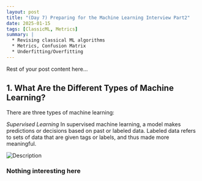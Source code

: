 ```yaml
---
layout: post
title: "(Day 7) Preparing for the Machine Learning Interview Part2"
date: 2025-01-15
tags: [ClassicML, Metrics]
summary: |
  * Revising classical ML algorithms
  * Metrics, Confusion Matrix 
  * Underfitting/Overfitting
---
```


Rest of your post content here...

## 1. What Are the Different Types of Machine Learning?

There are three types of machine learning:

*Supervised Learning*
In supervised machine learning, a model makes predictions or decisions based on past or labeled data. Labeled data refers to sets of data that are given tags or labels, and thus made more meaningful.

![Description](/assets/images/posts/January/day-7/supervised_learning.avif)
### Nothing interesting here


